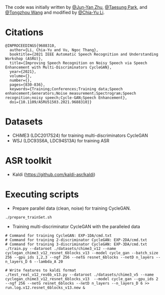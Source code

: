 The code was initially written by [@Jun-Yan Zhu](https://github.com/junyanz), [@Taesung Park](https://github.com/taesungp), and [@Tongzhou Wang](https://github.com/SsnL) and modified by [@Chia-Yu Li](https://github.com/chiayuli).

# Citations
```
@INPROCEEDINGS{9688310,
  author={Li, Chia-Yu and Vu, Ngoc Thang},
  booktitle={2021 IEEE Automatic Speech Recognition and Understanding Workshop (ASRU)}, 
  title={Improving Speech Recognition on Noisy Speech via Speech Enhancement with Multi-Discriminators CycleGAN}, 
  year={2021},
  volume={},
  number={},
  pages={830-836},
  keywords={Training;Conferences;Training data;Speech enhancement;Generators;Noise measurement;Spectrogram;Speech recognition;noisy speech;Cycle-GAN;Speech Enhancement},
  doi={10.1109/ASRU51503.2021.9688310}}

```
# Datasets
* CHiME3 (LDC2017S24) for training multi-discriminators CycleGAN
* WSJ (LDC93S6A, LDC94S13A) for training ASR

# ASR toolkit
* Kaldi (https://github.com/kaldi-asr/kaldi)

# Executing scripts
* Prepare parallel data (clean, noise) for training CycleGAN.
```
./prepare_trainSet.sh
```
* Training multi-discriminator CycleGAN with the paralleled data
```
# Command for training CycleGAN: EXP-1DA/cmd.txt
# Command for training 2-discriminator CycleGAN: EXP-2DA/cmd.txt
# Command for training 3-discriminator CycleGAN: EXP-3DA/cmd.txt
./train.py --dataroot ./datasets/chime3_v12 --name cyclegan_chime3_v12_resnet_6blocks_v13 --model cycle_gan --batch_size 256 --gpu_ids 1,2,3 --ngf 256 --netG resnet_6blocks --netD n_layers --n_layers_D 6 --lambda_A 20 

# Write features to kaldi format
./test_real_v12_res6b_v13.py --dataroot ./datasets/chime3_v5 --name cyclegan_chime3_v12_resnet_6blocks_v13  --model cycle_gan --gpu_ids 2 --ngf 256 --netG resnet_6blocks --netD n_layers --n_layers_D 6 >> run.log.v12.resnet_6blocks_v13.new &
```


